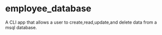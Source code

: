 # employee_database
A CLI app that allows a user to create,read,update,and delete data from a msql database. 
